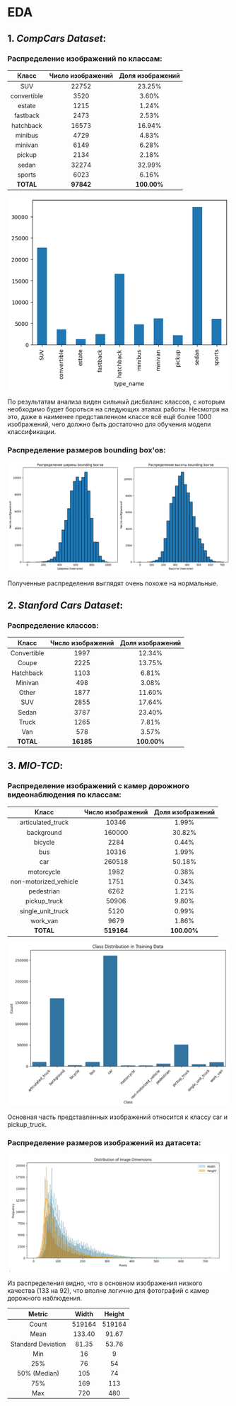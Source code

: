 # EDA

## 1. _CompCars Dataset_:

### Распределение изображений по классам:
|    Класс    | Число изображений | Доля изображений |
|:-----------:|:-----------------:|:----------------:|
|     SUV     |       22752       |      23.25%      |
| convertible |       3520        |      3.60%       |
|   estate    |       1215        |      1.24%       |
|  fastback   |       2473        |      2.53%       |
|  hatchback  |       16573       |      16.94%      |
|   minibus   |       4729        |      4.83%       |
|   minivan   |       6149        |      6.28%       |
|   pickup    |       2134        |      2.18%       |
|    sedan    |       32274       |      32.99%      |
|   sports    |       6023        |      6.16%       |
|  **TOTAL**  |     **97842**     |   **100.00%**    |

![Распределение автомобилей по типам кузова](img/counts_compcars.png)

По результатам анализа виден сильный дисбаланс классов,
с которым необходимо будет бороться на следующих этапах работы.
Несмотря на это, даже в наименее представленном классе всё ещё более 1000 изображений,
чего должно быть достаточно для обучения модели классификации.

### Распределение размеров bounding box'ов:
![Распределение изображений по размерам bounding box'ов](img/sizes_compcars.png)

Полученные распределения выглядят очень похоже на нормальные.

## 2. _Stanford Cars Dataset_:

### Распределение классов:
|    Класс    | Число изображений | Доля изображений |
|:-----------:|:-----------------:|:----------------:|
| Convertible |       1997        |      12.34%      |
|    Coupe    |       2225        |      13.75%      |
|  Hatchback  |       1103        |      6.81%       |
|   Minivan   |        498        |      3.08%       |
|    Other    |       1877        |      11.60%      |
|     SUV     |       2855        |      17.64%      |
|    Sedan    |       3787        |      23.40%      |
|    Truck    |       1265        |      7.81%       |
|     Van     |        578        |      3.57%       |
|  **TOTAL**  |     **16185**     |   **100.00%**    |

## 3. _MIO-TCD_:

### Распределение изображений с камер дорожного видеонаблюдения по классам:
|         Класс         | Число изображений | Доля изображений |
|:---------------------:|:-----------------:|:----------------:|
|   articulated_truck   |       10346       |      1.99%       |
|      background       |      160000       |      30.82%      |
|        bicycle        |       2284        |      0.44%       |
|          bus          |       10316       |      1.99%       |
|          car          |      260518       |      50.18%      |
|      motorcycle       |       1982        |      0.38%       |
| non-motorized_vehicle |       1751        |      0.34%       |
|      pedestrian       |       6262        |      1.21%       |
|     pickup_truck      |       50906       |      9.80%       |
|   single_unit_truck   |       5120        |      0.99%       |
|       work_van        |       9679        |      1.86%       |
|       **TOTAL**       |    **519164**     |   **100.00%**    |

![Распределение изображений по классам](img/class_dis_mio-tcd.png)

Основная часть представленных изображений относится к классу car и pickup_truck.

### Распределение размеров изображений из датасета:
![Распределение изображений по размерам bounding box'ов](img/size_dis_mio-tcd.png)

Из распределения видно, что в основном изображения низкого качества (133 на 92),
что вполне логично для фотографий с камер дорожного наблюдения.

|       Metric       | Width  | Height |
|:------------------:|:------:|:------:|
|       Count        | 519164 | 519164 |
|        Mean        | 133.40 | 91.67  |
| Standard Deviation | 81.35  | 53.76  |
|        Min         |   16   |   9    |
|        25%         |   76   |   54   |
|    50% (Median)    |  105   |   74   |
|        75%         |  169   |  113   |
|        Max         |  720   |  480   |
